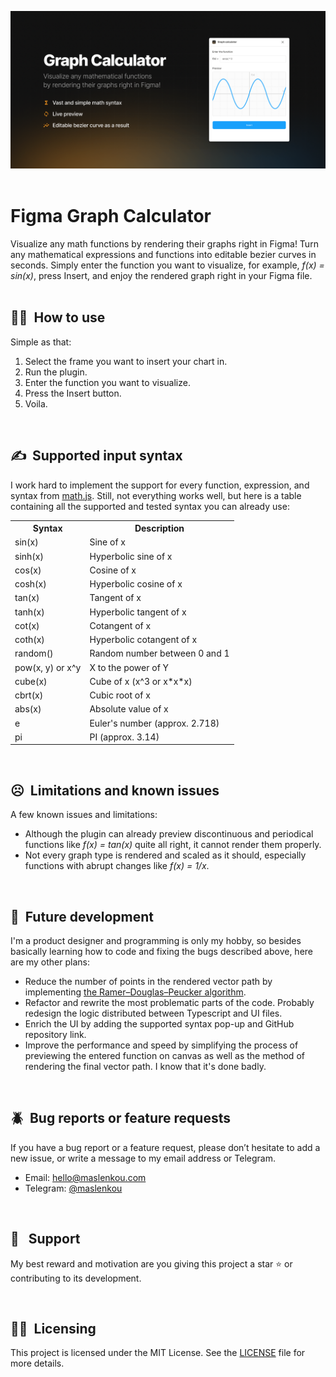![Main preview image](/github-assets/main-image.png)
<br />
 
# Figma Graph Calculator
Visualize any math functions by rendering their graphs right in Figma!
Turn any mathematical expressions and functions into editable bezier curves in seconds. Simply enter the function you want to visualize, for example, *f(x) = sin(x)*, press Insert, and enjoy the rendered graph right in your Figma file. 
<br />
 
<!-- ## 🚀  Quick start
<br /> -->

## 👩‍🏫  How to use
Simple as that:
1. Select the frame you want to insert your chart in.
2. Run the plugin.
3. Enter the function you want to visualize.
4. Press the Insert button.
5. Voila.
<br />

## ✍️  Supported input syntax
I work hard to implement the support for every function, expression, and syntax from [math.js](https://mathjs.org/docs/reference/functions.html#trigonometry-functions). Still, not everything works well, but here is a table containing all the supported and tested syntax you can already use:
<table>
  <tbody>
    <tr valign="top">
      <th>
        Syntax
      </th>
      <th>
        Description
      </th>
    </tr>
    <tr valign="top">
      <td>
        sin(x)
      </td>
      <td>
        Sine of x
      </td>
    </tr>
    <tr valign="top">
      <td>
        sinh(x)
      </td>
      <td>
        Hyperbolic sine of x
      </td>
    </tr>
    <tr valign="top">
      <td>
        cos(x)
      </td>
      <td>
        Cosine of x
      </td>
    </tr>
    <tr valign="top">
      <td>
        cosh(x)
      </td>
      <td>
        Hyperbolic cosine of x
      </td>
    </tr>
    <tr valign="top">
      <td>
        tan(x)
      </td>
      <td>
        Tangent of x
      </td>
    </tr>
    <tr valign="top">
      <td>
        tanh(x)
      </td>
      <td>
        Hyperbolic tangent of x
      </td>
    </tr>
    <tr valign="top">
      <td>
        cot(x)
      </td>
      <td>
        Cotangent of x
      </td>
    </tr>
    <tr valign="top">
      <td>
        coth(x)
      </td>
      <td>
        Hyperbolic cotangent of x
      </td>
    </tr>
    <tr valign="top">
      <td>
        random()
      </td>
      <td>
        Random number between 0 and 1
      </td>
    </tr>
    <tr valign="top">
      <td>
        pow(x, y) or x^y
      </td>
      <td>
        X to the power of Y
      </td>
    </tr>
    <tr valign="top">
      <td>
        cube(x)
      </td>
      <td>
        Cube of x (x^3 or x*x*x)
      </td>
    </tr>
    <tr valign="top">
      <td>
        cbrt(x)
      </td>
      <td>
        Cubic root of x
      </td>
    </tr>
    <tr valign="top">
      <td>
        abs(x)
      </td>
      <td>
        Absolute value of x
      </td>
    </tr>
    <tr valign="top">
      <td>
        e
      </td>
      <td>
        Euler's number (approx. 2.718)
      </td>
    </tr>
    <tr valign="top">
      <td>
        pi
      </td>
      <td>
        PI (approx. 3.14)
      </td>
    </tr>
  </tbody>
</table>
<br />

## ☹️  Limitations and known issues
A few known issues and limitations:
* Although the plugin can already preview discontinuous and periodical functions like *f(x) = tan(x)* quite all right, it cannot render them properly.
* Not every graph type is rendered and scaled as it should, especially functions with abrupt changes like *f(x) = 1/x*.
<br />

## 👀  Future development
I'm a product designer and programming is only my hobby, so besides basically learning how to code and fixing the bugs described above, here are my other plans:
* Reduce the number of points in the rendered vector path by implementing [the Ramer–Douglas–Peucker algorithm](https://en.wikipedia.org/wiki/Ramer%E2%80%93Douglas%E2%80%93Peucker_algorithm).
* Refactor and rewrite the most problematic parts of the code. Probably redesign the logic distributed between Typescript and UI files.
* Enrich the UI by adding the supported syntax pop-up and GitHub repository link.
* Improve the performance and speed by simplifying the process of previewing the entered function on canvas as well as the method of rendering the final vector path. I know that it's done  badly. 
<br />

## 🪲  Bug reports or feature requests
If you have a bug report or a feature request, please don’t hesitate to add a new issue, or write a message to my email address or Telegram.
* Email: [hello@maslenkou.com](mailto:hello@maslenkou.com)
* Telegram: [@maslenkou](t.me/maslenkou)
<br />

## 🫡    Support
My best reward and motivation are you giving this project a star ⭐️ or contributing to its development.
<br />

 
## 👩‍⚖️  Licensing
This project is licensed under the MIT License. See the [LICENSE](https://github.com/maslenkou/figma-graph-calculator/blob/main/LICENSE) file for more details.
